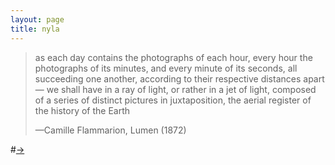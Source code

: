 ```yaml
---
layout: page
title: nyla
---
```


>as each day contains the photographs of each hour, every hour the photographs of its minutes, and every minute of its seconds, all succeeding one another, according to their respective distances apart — we shall have in a ray of light, or rather in a jet of light, composed of a series of distinct pictures in juxtaposition, the aerial register of the history of the Earth
>
>    —Camille Flammarion, Lumen (1872)

#[→](/poetry/NYLA/NYLA7)